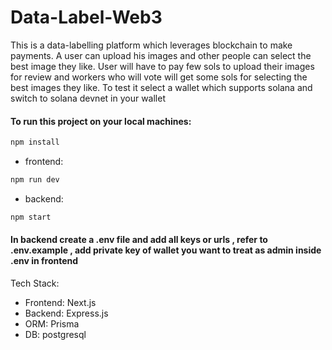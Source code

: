 # Data-Label-Web3

This is a data-labelling platform which leverages blockchain to make payments. A user can upload his images and other people can select the best image they like. User will have to pay few sols to upload their images for review and workers who will vote will get some sols for selecting the best images they like. To test it select a wallet which supports solana and switch to solana devnet in your wallet

#### To run this project on your local machines:

```bash
npm install
```

- frontend:
```bash
npm run dev
```
- backend:
```bash
npm start
```

#### In backend create a .env file and add all keys or urls  , refer to .env.example , add private key of wallet you want to treat as admin inside .env in frontend


Tech Stack:
- Frontend: Next.js
- Backend: Express.js
- ORM: Prisma
- DB: postgresql
